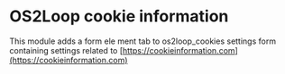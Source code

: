 # OS2Loop cookie information

This module adds a form ele ment tab to os2loop_cookies
settings form containing settings related to
[https://cookieinformation.com](https://cookieinformation.com)
